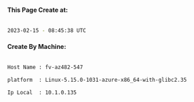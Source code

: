 
   
#### This Page Create at:

```bash

2023-02-15 - 08:45:38 UTC

```

#### Create By Machine:

```bash

Host Name : fv-az482-547

platform  : Linux-5.15.0-1031-azure-x86_64-with-glibc2.35

Ip Local  : 10.1.0.135

```


